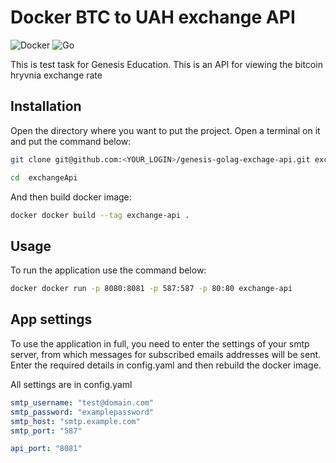 # **Docker BTC to UAH exchange API**
![Docker](https://img.shields.io/badge/docker-%230db7ed.svg?style=for-the-badge&logo=docker&logoColor=white)
![Go](https://img.shields.io/badge/go-%2300ADD8.svg?style=for-the-badge&logo=go&logoColor=white)

This is test task for Genesis Education. This is an API for viewing the bitcoin hryvnia exchange rate

## Installation
Open the directory where you want to put the project. Open a terminal on it
and put the command below:
```bash
git clone git@github.com:<YOUR_LOGIN>/genesis-golag-exchage-api.git exchangeApi/api
```
```bash
cd  exchangeApi
```
And then build docker image:
```bash
docker docker build --tag exchange-api .
```

## Usage
To run the application use the command below:
```bash
docker docker run -p 8080:8081 -p 587:587 -p 80:80 exchange-api
```
## App settings
To use the application in full, you need to enter the settings of
your smtp server, from which messages for subscribed emails
addresses will be sent. Enter the required details in config.yaml
and then rebuild the docker image.

All settings are in config.yaml
```yaml
smtp_username: "test@domain.com"
smtp_password: "examplepassword"
smtp_host: "smtp.example.com"
smtp_port: "587"

api_port: "8081"
```
